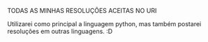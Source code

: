 TODAS AS MINHAS RESOLUÇÕES ACEITAS NO URI

Utilizarei como principal a linguagem python, mas também
postarei resoluções em outras linguagens. :D

